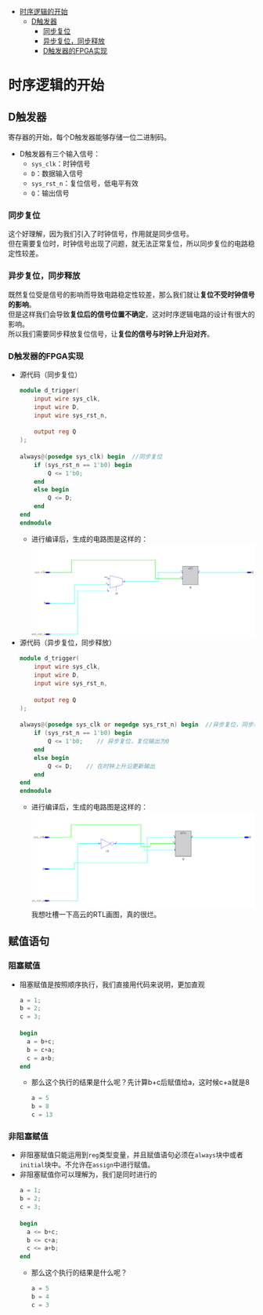 - [时序逻辑的开始](#时序逻辑的开始)
  - [D触发器](#d触发器)
    - [同步复位](#同步复位)
    - [异步复位，同步释放](#异步复位同步释放)
    - [D触发器的FPGA实现](#d触发器的fpga实现)

# 时序逻辑的开始

## D触发器
寄存器的开始，每个D触发器能够存储一位二进制码。  
- D触发器有三个输入信号：
  - `sys_clk`：时钟信号
  - `D`：数据输入信号
  - `sys_rst_n`：复位信号，低电平有效
  - `Q`：输出信号

### 同步复位
这个好理解，因为我们引入了时钟信号，作用就是同步信号。  
但在需要复位时，时钟信号出现了问题，就无法正常复位，所以同步复位的电路稳定性较差。    

### 异步复位，同步释放
既然复位受是信号的影响而导致电路稳定性较差，那么我们就让**复位不受时钟信号的影响**。  
但是这样我们会导致**复位后的信号位置不确定**，这对时序逻辑电路的设计有很大的影响。  
所以我们需要同步释放复位信号，让**复位的信号与时钟上升沿对齐**。  

### D触发器的FPGA实现
- 源代码（同步复位）
  ```v
  module d_trigger(
      input wire sys_clk,
      input wire D,
      input wire sys_rst_n,

      output reg Q
  );

  always@(posedge sys_clk) begin  //同步复位
      if (sys_rst_n == 1'b0) begin 
          Q <= 1'b0;
      end 
      else begin
          Q <= D;
      end
  end
  endmodule
  ```
  - 进行编译后，生成的电路图是这样的：
      ![alt text](image.png)
- 源代码（异步复位，同步释放）
  ```v
  module d_trigger(
      input wire sys_clk,
      input wire D,
      input wire sys_rst_n,

      output reg Q
  );

  always@(posedge sys_clk or negedge sys_rst_n) begin  //异步复位，同步释放
      if (sys_rst_n == 1'b0) begin 
          Q <= 1'b0;    // 异步复位，复位输出为0
      end 
      else begin
          Q <= D;    // 在时钟上升沿更新输出
      end
  end
  endmodule
  ```
  - 进行编译后，生成的电路图是这样的：
      ![alt text](image-1.png)
      我想吐槽一下高云的RTL画图，真的很烂。

## 赋值语句
### 阻塞赋值
- 阻塞赋值是按照顺序执行，我们直接用代码来说明，更加直观
  ```v
  a = 1;
  b = 2;
  c = 3;

  begin
    a = b+c;
    b = c+a;
    c = a+b;
  end
  ```
  - 那么这个执行的结果是什么呢？先计算b+c后赋值给a，这时候c+a就是8
    ```v
    a = 5
    b = 8
    c = 13
    ```
### 非阻塞赋值
- 非阻塞赋值只能运用到`reg`类型变量，并且赋值语句必须在`always`块中或者`initial`块中。不允许在`assign`中进行赋值。
- 非阻塞赋值你可以理解为，我们是同时进行的
  ```v
  a = 1;
  b = 2;
  c = 3;

  begin
    a <= b+c;
    b <= c+a;
    c <= a+b;
  end
  ```
  - 那么这个执行的结果是什么呢？
    ```v
    a = 5
    b = 4
    c = 3
    ```
